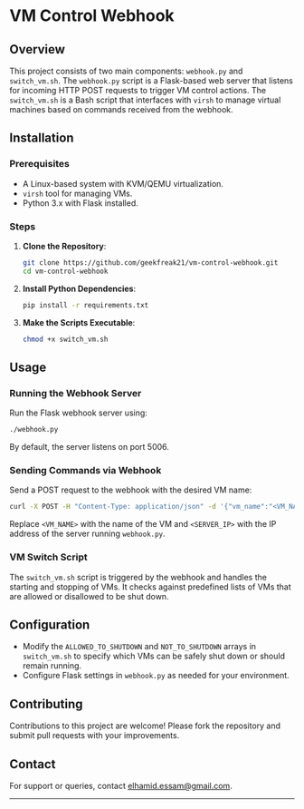 # VM Control Webhook

## Overview
This project consists of two main components: `webhook.py` and `switch_vm.sh`. The `webhook.py` script is a Flask-based web server that listens for incoming HTTP POST requests to trigger VM control actions. The `switch_vm.sh` is a Bash script that interfaces with `virsh` to manage virtual machines based on commands received from the webhook.

## Installation

### Prerequisites
- A Linux-based system with KVM/QEMU virtualization.
- `virsh` tool for managing VMs.
- Python 3.x with Flask installed.

### Steps
1. **Clone the Repository**:
   ```bash
   git clone https://github.com/geekfreak21/vm-control-webhook.git
   cd vm-control-webhook
   ```

2. **Install Python Dependencies**:
   ```bash
   pip install -r requirements.txt
   ```

3. **Make the Scripts Executable**:
   ```bash
   chmod +x switch_vm.sh
   ```

## Usage

### Running the Webhook Server
Run the Flask webhook server using:
```bash
./webhook.py
```
By default, the server listens on port 5006.

### Sending Commands via Webhook
Send a POST request to the webhook with the desired VM name:
```bash
curl -X POST -H "Content-Type: application/json" -d '{"vm_name":"<VM_NAME>"}' http://<SERVER_IP>:5006/webhook
```
Replace `<VM_NAME>` with the name of the VM and `<SERVER_IP>` with the IP address of the server running `webhook.py`.

### VM Switch Script
The `switch_vm.sh` script is triggered by the webhook and handles the starting and stopping of VMs. It checks against predefined lists of VMs that are allowed or disallowed to be shut down.

## Configuration

- Modify the `ALLOWED_TO_SHUTDOWN` and `NOT_TO_SHUTDOWN` arrays in `switch_vm.sh` to specify which VMs can be safely shut down or should remain running.
- Configure Flask settings in `webhook.py` as needed for your environment.

## Contributing
Contributions to this project are welcome! Please fork the repository and submit pull requests with your improvements.


## Contact
For support or queries, contact elhamid.essam@gmail.com.

---

